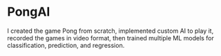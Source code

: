 # PongAI
I created the game Pong from scratch, implemented custom AI to play it, recorded the games in video format, then trained multiple ML models for classification, prediction, and regression.
